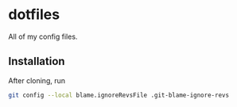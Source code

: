 # dotfiles

All of my config files.

## Installation
After cloning, run

```sh
git config --local blame.ignoreRevsFile .git-blame-ignore-revs
```
